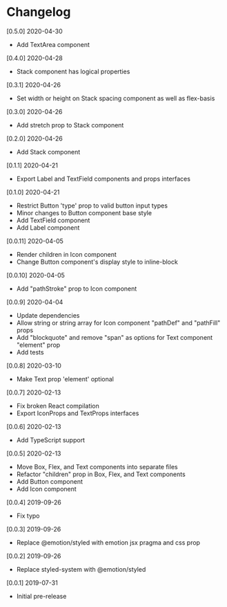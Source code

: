# Changelog

[0.5.0] 2020-04-30

- Add TextArea component

[0.4.0] 2020-04-28

- Stack component has logical properties

[0.3.1] 2020-04-26

- Set width or height on Stack spacing component as well as flex-basis

[0.3.0] 2020-04-26

- Add stretch prop to Stack component

[0.2.0] 2020-04-26

- Add Stack component

[0.1.1] 2020-04-21

- Export Label and TextField components and props interfaces

[0.1.0] 2020-04-21

- Restrict Button 'type' prop to valid button input types
- Minor changes to Button component base style
- Add TextField component
- Add Label component

[0.0.11] 2020-04-05

- Render children in Icon component
- Change Button component's display style to inline-block

[0.0.10] 2020-04-05

- Add "pathStroke" prop to Icon component

[0.0.9] 2020-04-04

- Update dependencies
- Allow string or string array for Icon component "pathDef" and "pathFill" props
- Add "blockquote" and remove "span" as options for Text component "element" prop
- Add tests

[0.0.8] 2020-03-10

- Make Text prop 'element' optional

[0.0.7] 2020-02-13

- Fix broken React compilation
- Export IconProps and TextProps interfaces

[0.0.6] 2020-02-13

- Add TypeScript support

[0.0.5] 2020-02-13

- Move Box, Flex, and Text components into separate files
- Refactor "children" prop in Box, Flex, and Text components
- Add Button component
- Add Icon component

[0.0.4] 2019-09-26

- Fix typo

[0.0.3] 2019-09-26

- Replace @emotion/styled with emotion jsx pragma and css prop

[0.0.2] 2019-09-26

- Replace styled-system with @emotion/styled

[0.0.1] 2019-07-31

- Initial pre-release
